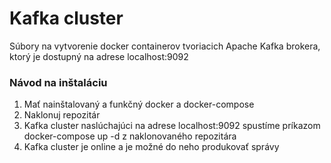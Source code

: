 # Kafka cluster
Súbory na vytvorenie docker containerov tvoriacich Apache Kafka brokera, ktorý je dostupný na adrese localhost:9092

### Návod na inštaláciu
1. Mať nainštalovaný a funkčný docker a docker-compose
2. Naklonuj repozitár
3. Kafka cluster naslúchajúci na adrese localhost:9092 spustíme príkazom docker-compose up -d z naklonovaného repozitára
4. Kafka cluster je online a je možné do neho produkovať správy


